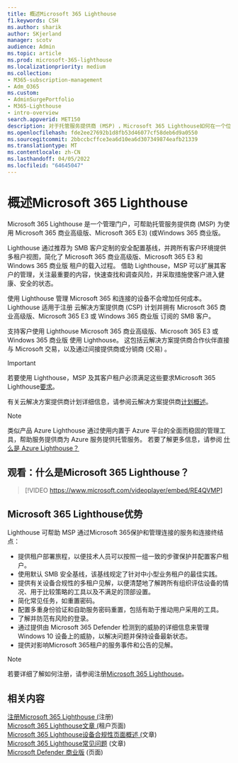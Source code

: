```yaml
---
title: 概述Microsoft 365 Lighthouse
f1.keywords: CSH
ms.author: sharik
author: SKjerland
manager: scotv
audience: Admin
ms.topic: article
ms.prod: microsoft-365-lighthouse
ms.localizationpriority: medium
ms.collection:
- M365-subscription-management
- Adm_O365
ms.custom:
- AdminSurgePortfolio
- M365-Lighthouse
- intro-overview
search.appverid: MET150
description: 对于托管服务提供商 (MSP) ，Microsoft 365 Lighthouse如何在一个位置保护和管理客户租户。
ms.openlocfilehash: fde2ee27692b1d8fb53d46077cf58deb6d9a0550
ms.sourcegitcommit: 2bbccbcffce3ea6d10ea6d307349874eafb21339
ms.translationtype: MT
ms.contentlocale: zh-CN
ms.lasthandoff: 04/05/2022
ms.locfileid: "64645047"
---
```

# <a name="overview-of-microsoft-365-lighthouse"></a>概述Microsoft 365 Lighthouse

Microsoft 365 Lighthouse 是一个管理门户，可帮助托管服务提供商 (MSP) 为使用 Microsoft 365 商业高级版、Microsoft 365 E3)  (或Windows 365 商业版。 

Lighthouse 通过推荐为 SMB 客户定制的安全配置基线，并跨所有客户环境提供多租户视图，简化了 Microsoft 365 商业高级版、Microsoft 365 E3 和 Windows 365 商业版 租户的载入过程。 借助 Lighthouse，MSP 可以扩展其客户的管理，关注最重要的内容，快速查找和调查风险，并采取措施使客户进入健康、安全的状态。

使用 Lighthouse 管理 Microsoft 365 和连接的设备不会增加任何成本。 Lighthouse 适用于注册 云解决方案提供商 (CSP) 计划并拥有 Microsoft 365 商业高级版、Microsoft 365 E3 或 Windows 365 商业版 订阅的 SMB 客户。

支持客户使用 Lighthouse Microsoft 365 商业高级版、Microsoft 365 E3 或 Windows 365 商业版 使用 Lighthouse。 这包括云解决方案提供商合作伙伴直接与 Microsoft 交易，以及通过间接提供商或分销商 (交易) 。 

> [!IMPORTANT] 
> 若要使用 Lighthouse，MSP 及其客户租户必须满足这些要求Microsoft 365 Lighthouse[要求](m365-lighthouse-requirements.md)。     

有关云解决方案提供商计划详细信息，请参阅云解决方案提供商[计划概述](/partner-center/csp-overview)。

> [!NOTE]  
> 类似产品 Azure Lighthouse 通过使用内置于 Azure 平台的全面而稳固的管理工具，帮助服务提供商为 Azure 服务提供托管服务。 若要了解更多信息，请参阅 [什么是 Azure Lighthouse？](/azure/lighthouse/overview)   

## <a name="watch-what-is-microsoft-365-lighthouse"></a>观看：什么是Microsoft 365 Lighthouse？

> [!VIDEO https://www.microsoft.com/videoplayer/embed/RE4QVMP]

## <a name="microsoft-365-lighthouse-benefits"></a>Microsoft 365 Lighthouse优势

Lighthouse 可帮助 MSP 通过Microsoft 365保护和管理连接的服务和连接终结点：

- 提供租户部署旅程，以便技术人员可以按照一组一致的步骤保护并配置客户租户。 
- 使用默认 SMB 安全基线，该基线规定了针对中小型业务租户的最佳实践。 
- 提供有关设备合规性的多租户见解，以便清楚地了解跨所有组织评估设备的情况、用于比较策略的工具以及不满足的顶部设置。 
- 简化常见任务，如重置密码。
- 配置多重身份验证和自助服务密码重置，包括有助于推动用户采用的工具。 
- 了解并防范有风险的登录。
- 通过提供由 Microsoft 365 Defender 检测到的威胁的详细信息来管理 Windows 10 设备上的威胁，以解决问题并保持设备最新状态。
- 提供对影响Microsoft 365租户的服务事件和公告的见解。

> [!NOTE] 
> 若要详细了解如何注册，请参阅注册[Microsoft 365 Lighthouse](m365-lighthouse-sign-up.md)。

## <a name="related-content"></a>相关内容

[注册Microsoft 365 Lighthouse (](m365-lighthouse-sign-up.md)注册)   
[Microsoft 365 Lighthouse文章 (](m365-lighthouse-tenants-page-overview.md)租户页面)    
[Microsoft 365 Lighthouse设备合规性页面概述 (](m365-lighthouse-device-compliance-page-overview.md)文章)    
[Microsoft 365 Lighthouse常见问题](m365-lighthouse-faq.yml) (文章)    
[Microsoft Defender 商业版](../security/defender-business/index.yml) (页面) 
